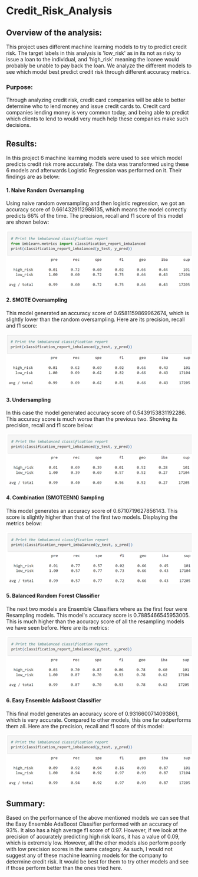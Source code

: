 # Credit_Risk_Analysis

## Overview of the analysis:

This project uses different machine learning models to try to predict credit risk. The target labels in this analysis is 'low_risk' as in its not as risky to issue a loan to the individual, and 'high_risk' meaning the loanee would probably be unable to pay back the loan. We analyze the different models to see which model best predict credit risk through different accuracy metrics.

### Purpose:

Through analyzing credit risk, credit card companies will be able to better determine who to lend money and issue credit cards to. Credit card companies lending money is very common today, and being able to predict which clients to lend to would very much help these companies make such decisions.

## Results:

In this project 6 machine learning models were used to see which model predicts credit risk more accurately. The data was transformed using these 6 models and afterwards Logistic Regression was performed on it.  Their findings are as below:

#### 1. Naive Random Oversampling

Using naive random oversampling and then logistic regression, we got an accuracy score of 0.6614329112986135, which means the model correctly predicts 66% of the time. The precision, recall and f1 score of this model are shown below:

![Random Oversampling Report](https://github.com/Zarif601/Credit_Risk_Analysis/blob/main/Images/Random%20Oversampling%20Report.PNG)

#### 2. SMOTE Oversampling

This model generated an accuracy score of 0.6581159869962674, which is slightly lower than the random oversampling. Here are its precision, recall and f1 score:

![SMOTE Oversampling Report](https://github.com/Zarif601/Credit_Risk_Analysis/blob/main/Images/SMOTE%20Oversampling%20Report.PNG)

#### 3. Undersampling

In this case the model generated accuracy score of 0.5439153831192286. This accuracy score is much worse than the previous two. Showing its precision, recall and f1 score below:

![Undersampling Report](https://github.com/Zarif601/Credit_Risk_Analysis/blob/main/Images/Undersampling%20Report.PNG)

#### 4. Combination (SMOTEENN) Sampling

This model generates an accuracy score of 0.6710719627856143. This score is slightly higher than that of the first two models. Displaying the metrics below:

![Combination Report](https://github.com/Zarif601/Credit_Risk_Analysis/blob/main/Images/Combination%20Report.PNG)

#### 5. Balanced Random Forest Classifier

The next two models are Ensemble Classifiers where as the first four were Resampling models. This model's accuracy score is 0.7885466545953005. This is much higher than the accuracy score of all the resampling models we have seen before. Here are its metrics:

![BRF Report](https://github.com/Zarif601/Credit_Risk_Analysis/blob/main/Images/BRF%20Report.PNG)

#### 6. Easy Ensemble AdaBoost Classifier

This final model generates an accuracy score of 0.9316600714093861, which is very accurate. Compared to other models, this one far outperforms them all. Here are the precision, recall and f1 score of this model:

![Easy Ensemble Report](https://github.com/Zarif601/Credit_Risk_Analysis/blob/main/Images/Easy%20Ensemble%20Report.PNG)

## Summary:

Based on the performance of the above mentioned models we can see that the Easy Ensemble AdaBoost Classifier performed with an accuracy of 93%. It also has a high average f1 score of 0.97. However, if we look at the precision of accurately predicting high risk loans, it has a value of 0.09, which is extremely low. However, all the other models also perform poorly with low precision scores in the same category. As such, I would not suggest any of these machine learning models for the company to determine credit risk. It would be best for them to try other models and see if those perform better than the ones tried here.
